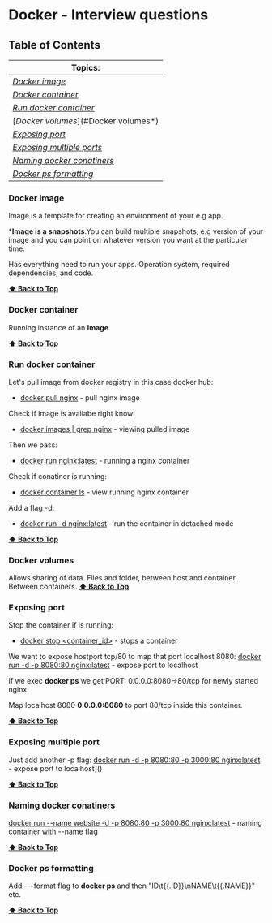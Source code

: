 # Docker - Interview questions

## Table of Contents
| Topics: | 
| -------------|
|[*Docker image*](#docker-image)|
|[*Docker container*](#docker-container)|
|[*Run docker container*](#run-docker-container)|
|[*Docker volumes*](#Docker volumes*)|
|[*Exposing port*](#exposing-port)|
|[*Exposing multiple ports*](#exposing-multiple-port)|
|[*Naming docker conatiners*](#naming-docker-conatiners)|
|[*Docker ps formatting*](#docker-ps-formatting)|

### Docker image

Image is a template for creating an environment of your e.g app.

***Image is a snapshots**.You can build multiple snapshots, e.g version of your image and you can point on whatever version you want at the particular time.

Has everything need to run your apps. Operation system, required dependencies, and code.

**[⬆ Back to Top](#table-of-contents)**

### Docker container

Running instance of an **Image**.

**[⬆ Back to Top](#table-of-contents)**

### Run docker container

Let's pull image from docker registry in this case docker hub:
- [docker pull nginx](https://hub.docker.com/_/nginx) - pull nginx image

Check if image is availabe right know:
- [docker images | grep nginx]() - viewing pulled image

Then we pass:
- [docker run nginx:latest]() - running a nginx container

Check if conatiner is running:
- [docker container ls]() - view running nginx container

Add a flag -d:
- [docker run -d  nginx:latest]() - run the container in detached mode
 
**[⬆ Back to Top](#table-of-contents)**

### Docker volumes
Allows sharing of data. Files and folder, between host and container. Between containers.
**[⬆ Back to Top](#table-of-contents)**

### Exposing port

Stop the container if is running:
- [docker stop <container_id>]() - stops a container

We want to expose hostport tcp/80 to map that port localhost 8080:
[docker run -d -p 8080:80  nginx:latest]() - expose port to localhost

If we exec **docker ps** we get PORT: 0.0.0.0:8080->80/tcp for newly started nginx.

Map localhost 8080 **0.0.0.0:8080** to port 80/tcp inside this container.

**[⬆ Back to Top](#table-of-contents)**


### Exposing multiple port

Just add another -p flag:
[docker run -d -p 8080:80  -p 3000:80 nginx:latest]() - expose port to localhost]()

**[⬆ Back to Top](#table-of-contents)**

### Naming docker conatiners

[docker run --name website -d -p 8080:80  -p 3000:80 nginx:latest]() - naming container with --name flag

**[⬆ Back to Top](#table-of-contents)**

### Docker ps formatting

Add ---format flag to **docker ps** and then "ID\t{{.ID}}\nNAME\t{{.NAME}}"  etc.

**[⬆ Back to Top](#table-of-contents)**
